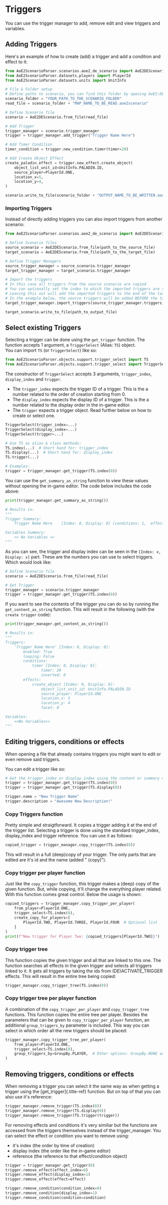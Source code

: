 # Triggers

You can use the trigger manager to add, remove edit and view triggers
and variables.

## Adding Triggers

Here\'s an example of how to create (add) a trigger and add a condition
and effect to it:

```py
from AoE2ScenarioParser.scenarios.aoe2_de_scenario import AoE2DEScenario
from AoE2ScenarioParser.datasets.players import PlayerId
from AoE2ScenarioParser.datasets.units import UnitInfo

# File & Folder setup
# Define paths to scenario, you can find this folder by opening AoE2:DE and going to scenarios and clicking on 'open folder'
scenario_folder = "YOUR_PATH_TO_THE_SCENARIO_FOLDER"
read_file = scenario_folder + "MAP_NAME_TO_BE_READ.aoe2scenario"

# Define Scenario file
scenario = AoE2DEScenario.from_file(read_file)

# Add Trigger
trigger_manager = scenario.trigger_manager
trigger = trigger_manager.add_trigger("Trigger Name Here")

# Add Timer Condition
timer_condition = trigger.new_condition.timer(timer=20)

# Add Create Object Effect
create_paladin_effect = trigger.new_effect.create_object(
    object_list_unit_id=UnitInfo.PALADIN.ID,
    source_player=PlayerId.ONE,
    location_x=5,
    location_y=4,
)

scenario.write_to_file(scenario_folder + "OUTPUT_NAME_TO_BE_WRITTEN.aoe2scenario")
```

### Importing Triggers

Instead of directly adding triggers you can also import triggers from another scenario:

```py
from AoE2ScenarioParser.scenarios.aoe2_de_scenario import AoE2DEScenario

# Define Scenario files
source_scenario = AoE2DEScenario.from_file(path_to_the_source_file)
target_scenario = AoE2DEScenario.from_file(path_to_the_target_file)

# Define Trigger Managers
source_trigger_manager = source_scenario.trigger_manager
target_trigger_manager = target_scenario.trigger_manager

# Import the triggers
# In this case all triggers from the source scenario are copied
# You can optionally set the index to which the imported triggers are set at
# Leaving this out will add the imported triggers to the end of the target scenario
# In the example below, the source triggers will be added BEFORE the target triggers due to the 0
target_trigger_manager.import_triggers(source_trigger_manager.triggers, 0)

target_scenario.write_to_file(path_to_output_file)
```

## Select existing Triggers

Selecting a trigger can be done using the `get_trigger` function. The
function accepts 1 argument, a `TriggerSelect` (Alias: `TS`) object.  
You can import `TS` (or `TriggerSelect`) like so:

```py
from AoE2ScenarioParser.objects.support.trigger_select import TS
from AoE2ScenarioParser.objects.support.trigger_select import TriggerSelect
```

The constructor of `TriggerSelect` accepts 3 arguments, `trigger_index`,
`display_index` and `trigger`.

-   The `trigger_index` expects the trigger
    ID of a trigger. This is the a number related to the order of creation
    starting from 0.
-   The `display_index` expects the display ID of a
    trigger. This is the a number related to the display order in the
    in-game editor.
-   The `trigger` expects a trigger object. Read further
    below on how to create or select one.

```py
TriggerSelect(trigger_index=...)
TriggerSelect(display_index=...)
TriggerSelect(trigger=...)

# Use TS as alias & class methods:
TS.index(...)  # Short hand for: trigger_index
TS.display(...)  # Short hand for: display_index
TS.trigger(...)

# Examples:
trigger = trigger_manager.get_trigger(TS.index(0))
```

You can use the `get_summary_as_string` function to view these values without opening
the in-game editor. The code below includes the code above:

```py
print(trigger_manager.get_summary_as_string())

# Results in:
"""
Trigger Summary:
    Trigger Name Here    [Index: 0, Display: 0] (conditions: 1,  effects: 1)

Variables Summary:
    << No Variables >>
"""
```

As you can see, the trigger and display index can be seen in the
`[Index: x, Display: x]` part. These are the numbers you can use to
select triggers. Which would look like:

```py
# Define Scenario file
scenario = AoE2DEScenario.from_file(read_file)

# Get Trigger
trigger_manager = scenario.trigger_manager
trigger = trigger_manager.get_trigger(TS.index(0))
```

If you want to see the contents of the trigger you can do so by running
the `get_content_as_string` function. This will result in the following
(with the `create trigger` code):

```py
print(trigger_manager.get_content_as_string())

# Results in:
"""
Triggers:
    'Trigger Name Here' [Index: 0, Display: 0]:
        enabled: True
        looping: False
        conditions:
            timer [Index: 0, Display: 0]:
                timer: 20
                inverted: 0
        effects:
            create_object [Index: 0, Display: 0]:
                object_list_unit_id: UnitInfo.PALADIN.ID
                source_player: PlayerId.ONE
                location_x: 5
                location_y: 4
                facet: 0

Variables:
    <<No Variables>>
"""
```

## Editing triggers, conditions or effects

When opening a file that already contains triggers you might want to
edit or even remove said triggers.

You can edit a trigger like so:

```py
# Get the trigger_index or display_index using the content or summary methods above
trigger = trigger_manager.get_trigger(TS.index(0))
trigger = trigger_manager.get_trigger(TS.display(0))

trigger.name = "New Trigger Name"
trigger.description = "Awesome New Description!"
```

### Copy Triggers function

Pretty simple and straigtforward. It copies a trigger adding it at the
end of the trigger list. Selecting a trigger is done using the standard
trigger_index, display_index and trigger reference. You can use it as
follows:

```py
copied_trigger = trigger_manager.copy_trigger(TS.index(0))
```

This will result in a full (deep)copy of your trigger. The only parts
that are edited are it\'s id and the name (added \" (copy)\").

### Copy trigger per player function

Just like the `copy_trigger` function, this trigger makes a (deep) copy
of the given function. But, while copying, it\'ll change the everything
player related. With this function comes great control. Below the usage
is shown:

```py
copied_triggers = trigger_manager.copy_trigger_per_player(
    from_player=PlayerId.ONE,
    trigger_select=TS.index(0),
    create_copy_for_players=[
        PlayerId.TWO, PlayerId.THREE, PlayerId.FOUR  # Optional list
    ]
)
print(f"New trigger for Player Two: {copied_triggers[PlayerId.TWO]}")
```

### Copy trigger tree

This function copies the given trigger and all that are linked to this
one. The function searches all effects in the given trigger and selects
all triggers linked to it. It gets all triggers by taking the ids from
(DE)ACTIVATE_TRIGGER effects. This will result in the entire tree being
copied:

```py
trigger_manager.copy_trigger_tree(TS.index(0))
```

### Copy trigger tree per player function

A combination of the `copy_trigger_per_player` and `copy_trigger_tree`
functions. This function copies the entire tree per player. Besides the
parameters that can be given to `copy_trigger_per_player` function, an
additional `group_triggers_by` parameter is included. This way you can
select in which order all the new triggers should be placed:

```py
trigger_manager.copy_trigger_tree_per_player(
    from_player=PlayerId.ONE,
    trigger_select=TS.index(0),
    group_triggers_by=GroupBy.PLAYER,  # Other options: GroupBy.NONE and GroupBy.TRIGGER
)
```

## Removing triggers, conditions or effects

When removing a trigger you can select it the same way as when getting a
trigger using the [get_trigger]{.title-ref} function. But on top of that
you can also use it\'s reference:

```py
trigger_manager.remove_trigger(TS.index(0))
trigger_manager.remove_trigger(TS.display(0))
trigger_manager.remove_trigger(TS.trigger(trigger))
```

For removing effects and conditions it\'s very similiar but the
functions are accessed from the triggers themselves instead of the
trigger_manager. You can select the effect or condition you want to
remove using:

-   it\'s index (the order by time of creation)
-   display index (the order like the in-game editor)
-   reference (the reference to that effect/condition object)

```py
trigger = trigger_manager.get_trigger(0)
trigger.remove_effect(effect_index=0)
trigger.remove_effect(display_index=1)
trigger.remove_effect(effect=effect)

trigger.remove_condition(condition_index=0)
trigger.remove_condition(display_index=1)
trigger.remove_condition(condition=condition)
```
